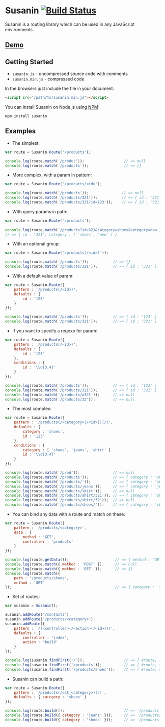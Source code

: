 # Susanin [![Build Status](https://travis-ci.org/nodules/susanin.png?branch=master)](https://travis-ci.org/nodules/susanin)

Susanin is a routing library which can be used in any JavaScript environments.

## [Demo](http://nodules.github.io/susanin)

## Getting Started

* `susanin.js` - uncompressed source code with comments
* `susanin.min.js` - compressed code

In the browsers just include the file in your document:
```html
<script src="/path/to/susanin.min.js"></script>
```

You can install Susanin on Node.js using [NPM](http://npmjs.org):
```
npm install susanin
```

## Examples

* The simplest:

```javascript
var route = Susanin.Route('/products');

console.log(route.match('/produc'));                  // => null 
console.log(route.match('/products'));                // => {} 
```

* More complex, with a param in pattern:

```javascript
var route = Susanin.Route('/products/<id>');

console.log(route.match('/products'));               // => null
console.log(route.match('/products/321'));           // => { id : '321' }
console.log(route.match('/products/321?id=123'));    // => { id : '321' }
```

* With query params in path:

```javascript
var route = Susanin.Route('/products');
 
console.log(route.match('/products?id=321&category=shoes&category=new'));   
// => { id : '321', category : [ 'shoes', 'new' ] } 
```

* With an optional group:

```javascript
var route = Susanin.Route('/products(/<id>)'));

console.log(route.match('/products'));           // => {}
console.log(route.match('/products/321'));       // => { id : '321' }
```

* With a default value of param:

```javascript
var route = Susanin.Route({ 
    pattern : '/products(/<id>)',
    defaults : {
        id : '123'
    }
});

console.log(route.match('/products'));           // => { id : '123' }
console.log(route.match('/products/321'));       // => { id : '321' }
```

* If you want to specify a regexp for param:

```javascript
var route = Susanin.Route({ 
    pattern : '/products(/<id>)',
    defaults : {
        id : '123'
    },
    conditions : {
        id : '\\d{3,4}'
    }
});

console.log(route.match('/products'));           // => { id : '123' }
console.log(route.match('/products/321'));       // => { id : '321' }
console.log(route.match('/products/a321'));      // => null
console.log(route.match('/products/32'));        // => null
```

* The most complex:

```javascript
var route = Susanin.Route({ 
    pattern : '/products(/<category>(/<id>))(/)',
    defaults : {
        category : 'shoes',
        id : '123'
    },
    conditions : {
        category : [ 'shoes', 'jeans', 'shirt' ]
        id : '\\d{3,4}'
    }
});

console.log(route.match('/prod'));               // => null
console.log(route.match('/products'));           // => { category : 'shoes', id : '123' }
console.log(route.match('/products/'));          // => { category : 'shoes', id : '123' }
console.log(route.match('/products/jeans'));     // => { category : 'jeans', id : '123' }
console.log(route.match('/products/skirt'));     // => null
console.log(route.match('/products/shirt/321')); // => { category : 'shirt', id : '321' }
console.log(route.match('/products/shirt/32'));  // => null
console.log(route.match('/products/shoes/'));    // => { category : 'shoes', id : '123' }
```

* You can bind any data with a route and match on these:

```javascript
var route = Susanin.Route({ 
    pattern : '/products/<category>',
    data : {
        method : 'GET',
        controller : 'products'
    }
});

console.log(route.getData());                     // => { method : 'GET', controller : 'products' }
console.log(route.match({ method : 'POST' });     // => null
console.log(route.match({ method : 'GET' });      // => {}
console.log(route.match({ 
    path : '/products/shoes', 
    method : 'GET' 
});                                               // => { category : 'shoes' }
```

* Set of routes:

```javascript
var susanin = Susanin();

susanin.addRoute('/contacts');
susanin.addRoute('/products/<category>');
susanin.addRoute({
    pattern : '/(<controller>(/<action>(/<id>)))',
    defaults : {
        controller : 'index',
        action : 'build'
    }
});

console.log(susanin.findFirst('/'));                  // => [ #route, { controller : 'index', action : 'build' } ]
console.log(susanin.findFirst('/products'));          // => [ #route, { controller : 'products', action : 'build' } ]
console.log(susanin.findFirst('/products/shoes'));    // => [ #route, { category : 'shoes' } ]
```

* Susanin can build a path:

```javascript
var route = Susanin.Route({ 
    pattern : '/products(/cat_<category>)(/)',
    defaults : { category : 'shoes' }
});

console.log(route.build());                           // => '/products'
console.log(route.build({ category : 'jeans' }));     // => '/products/cat_jeans'
console.log(route.build({ category : 'shoes' }));     // => '/products'

```

